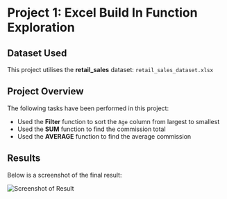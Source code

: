 
# Project 1: Excel Build In Function Exploration

## Dataset Used
This project utilises the **retail_sales** dataset: `retail_sales_dataset.xlsx`

## Project Overview
The following tasks have been performed in this project:

- Used the **Filter** function to sort the `Age` column from largest to smallest
- Used the **SUM** function to find the commission total
- Used the **AVERAGE** function to find the average commission

## Results
Below is a screenshot of the final result:

![Screenshot of Result](https://github.com/user-attachments/assets/234a56c3-5643-40b2-bb34-88b7832cb01c)
